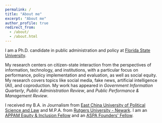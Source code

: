 ```yaml
---
permalink: /
title: "About me"
excerpt: "About me"
author_profile: true
redirect_from: 
  - /about/
  - /about.html
---
```


I am a Ph.D. candidate in public administration and policy at [Florida State University](https://coss.fsu.edu/askew/).

My research centers on citizen-state interaction from the perspectives of information, technology, and institutions, with a particular focus on performance, policy implementation and evaluation, as well as social equity. My research covers topics like social media, fake news, artificial intelligence (AI), and coproduction. My work has appeared in _Government Information Quarterly_, _Public Administration Review_, and _Public Performance & Management Review_.

I received my B.A. in Journalism from [East China University of Political Science and Law](https://www.ecupl.edu.cn/) and M.P.A. from [Rutgers University - Newark](https://spaa.newark.rutgers.edu/). I am an [APPAM Equity & Inclusion Fellow](https://www.appam.org/about-appam/awards/equity-inclusion-student-fellowship/2019/) and an [ASPA Founders' Fellow](https://www.aspanet.org/ASPA/About-ASPA/In-the-Community/Releases/2022-Fellows.aspx).
